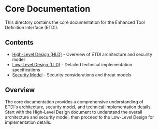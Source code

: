 # Core Documentation

This directory contains the core documentation for the Enhanced Tool Definition Interface (ETDI).

## Contents

- [High-Level Design (HLD)](hld.md) - Overview of ETDI architecture and security model
- [Low-Level Design (LLD)](lld.md) - Detailed technical implementation specifications
- [Security Model](security.md) - Security considerations and threat models

## Overview

The core documentation provides a comprehensive understanding of ETDI's architecture, security model, and technical implementation details. Start with the High-Level Design document to understand the overall architecture and security model, then proceed to the Low-Level Design for implementation details. 